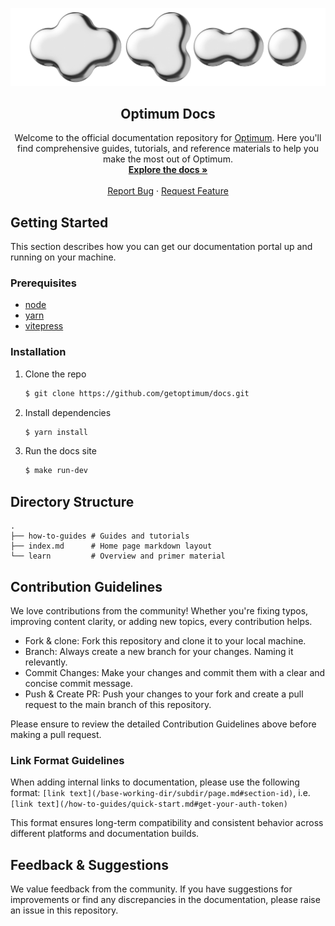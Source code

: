 <p align="center">
  <a href="https://www.getoptimum.xyz/">
    <img src="static/img/banner.png" alt="Logo">
  </a>

  <h2 align="center">Optimum Docs</h2>

  <p align="center">
    Welcome to the official documentation repository for <a href="https://www.getoptimum.xyz/">Optimum</a>.
    Here you'll find comprehensive guides, tutorials, and reference materials to
    help you make the most out of Optimum.
    <br />
    <a href="https://docs.getoptimum.xyz"><strong>Explore the docs »</strong></a>
    <br />
    <br />
    <a href="https://github.com/getoptimum/docs/issues">Report Bug</a>
    ·
    <a href="https://github.com/getoptimum/docs/issues">Request Feature</a>
  </p>
</p>

## Getting Started

This section describes how you can get our documentation portal up and running
on your machine.

### Prerequisites

* [node](https://nodejs.org/en/)
* [yarn](https://yarnpkg.com/)
* [vitepress](https://vitepress.dev/guide/getting-started)

### Installation

1. Clone the repo

   ```sh
   $ git clone https://github.com/getoptimum/docs.git
   ```

2. Install dependencies

   ```sh
   $ yarn install
   ```

3. Run the docs site

   ```sh
   $ make run-dev
   ```

## Directory Structure

```text
.
├── how-to-guides # Guides and tutorials
├── index.md      # Home page markdown layout
└── learn         # Overview and primer material
```

## Contribution Guidelines

We love contributions from the community! Whether you're fixing typos,
improving content clarity, or adding new topics, every contribution helps.

* Fork & clone: Fork this repository and clone it to your local machine.
* Branch: Always create a new branch for your changes. Naming it relevantly.
* Commit Changes: Make your changes and commit them with a clear and concise
  commit message.
* Push & Create PR: Push your changes to your fork and create a pull request
  to the main branch of this repository.

Please ensure to review the detailed Contribution Guidelines above before
making a pull request.

### Link Format Guidelines

When adding internal links to documentation, please use the following format:
`[link text](/base-working-dir/subdir/page.md#section-id)`, i.e.
`[link text](/how-to-guides/quick-start.md#get-your-auth-token)`

This format ensures long-term compatibility and consistent behavior across
different platforms and documentation builds.

## Feedback & Suggestions

We value feedback from the community. If you have suggestions for improvements
or find any discrepancies in the documentation, please raise an issue in this
repository.
